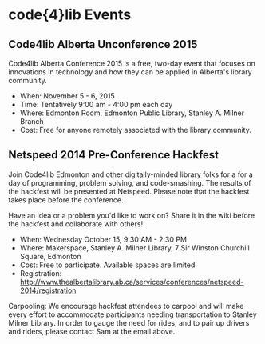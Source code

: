 # code{4}lib Events



## Code4lib Alberta Unconference 2015

Code4lib Alberta Conference 2015 is a free, two-day event that focuses on innovations in technology and how they can be applied in Alberta's library community.

* When: November 5 - 6, 2015
* Time: Tentatively 9:00 am - 4:00 pm each day
* Where: Edmonton Room, Edmonton Public Library, Stanley A. Milner Branch
* Cost: Free for anyone remotely associated with the library community.

## Netspeed 2014 Pre-Conference Hackfest

Join Code4lib Edmonton and other digitally-minded library folks for a for a day of programming, problem solving, and code-smashing. The results of the hackfest will be presented at Netspeed. Please note that the hackfest takes place before the conference.

Have an idea or a problem you'd like to work on? Share it in the wiki before the hackfest and collaborate with others!

* When: Wednesday October 15, 9:30 AM - 2:30 PM
* Where: Makerspace, Stanley A. Milner Library, 7 Sir Winston Churchill Square, Edmonton
* Cost: Free to participate. Available spaces are limited.
* Registration: http://www.thealbertalibrary.ab.ca/services/conferences/netspeed-2014/registration

Carpooling: We encourage hackfest attendees to carpool and will make every effort to accommodate participants needing transportation to Stanley Milner Library. In order to gauge the need for rides, and to pair up drivers and riders, please contact Sam at the email above.
